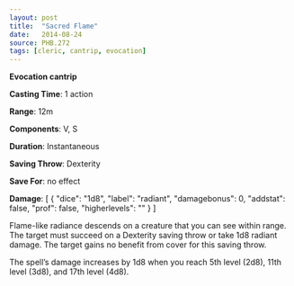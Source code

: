 ```yaml
---
layout: post
title:  "Sacred Flame"
date:   2014-08-24
source: PHB.272
tags: [cleric, cantrip, evocation]
---
```


**Evocation cantrip**

**Casting Time**: 1 action

**Range**: 12m

**Components**: V, S

**Duration**: Instantaneous

**Saving Throw**: Dexterity

**Save For**: no effect

**Damage**: [ { "dice": "1d8", "label": "radiant", "damagebonus": 0, "addstat": false, "prof": false, "higherlevels": "" } ]

Flame-like radiance descends on a creature that you can see within range. The target must succeed on a Dexterity saving throw or take 1d8 radiant damage. The target gains no benefit from cover for this saving throw.

The spell’s damage increases by 1d8 when you reach 5th level (2d8), 11th level (3d8), and 17th level (4d8).
